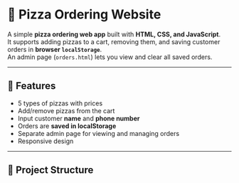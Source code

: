 # 🍕 Pizza Ordering Website

A simple **pizza ordering web app** built with **HTML, CSS, and JavaScript**.  
It supports adding pizzas to a cart, removing them, and saving customer orders in **browser `localStorage`**.  
An admin page (`orders.html`) lets you view and clear all saved orders.

---

## 🚀 Features

- 5 types of pizzas with prices
- Add/remove pizzas from the cart
- Input customer **name** and **phone number**
- Orders are **saved in localStorage**
- Separate admin page for viewing and managing orders
- Responsive design

---

## 📂 Project Structure

